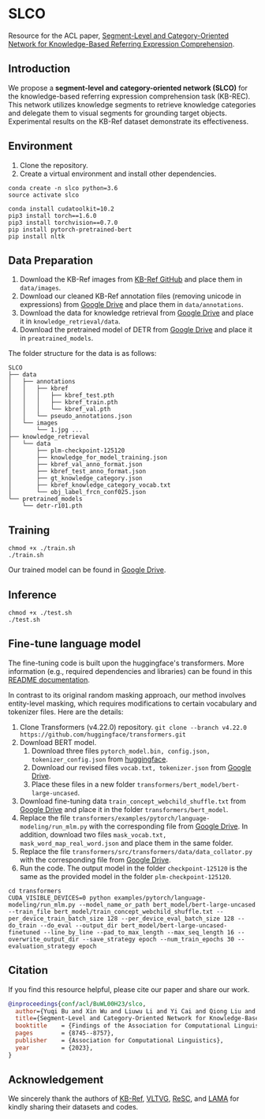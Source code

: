 # SLCO
Resource for the ACL paper, [Segment-Level and Category-Oriented Network for Knowledge-Based Referring Expression Comprehension](https://aclanthology.org/2023.findings-acl.557.pdf).

## Introduction

We propose a **segment-level and category-oriented network (SLCO)** for the knowledge-based referring expression comprehension task (KB-REC). This network utilizes knowledge segments to retrieve knowledge categories and delegate them to visual segments for grounding target objects. Experimental results on the KB-Ref dataset demonstrate its effectiveness.

## Environment

1. Clone the repository.
2. Create a virtual environment and install other dependencies.

```
conda create -n slco python=3.6
source activate slco

conda install cudatoolkit=10.2
pip3 install torch==1.6.0
pip3 install torchvision==0.7.0
pip install pytorch-pretrained-bert
pip install nltk
```

## Data Preparation

1. Download the KB-Ref images from [KB-Ref GitHub](https://github.com/wangpengnorman/KB-Ref_dataset) and place them in `data/images`.
2. Download our cleaned KB-Ref annotation files (removing unicode in expressions) from [Google Drive](https://drive.google.com/drive/folders/11Cv7ypIQwjRaoXGNya1sWC_84mzhDWsf?usp=sharing) and place them in `data/annotations`.
3. Download the data for knowledge retrieval from [Google Drive](https://drive.google.com/drive/folders/1HUthFWP8mDX9mVgyQKW047XkJwA2nuh2?usp=sharing) and place it in `knowledge_retrieval/data`.
4. Download the pretrained model of DETR from [Google Drive](https://drive.google.com/drive/folders/1SOHPCCR6yElQmVp96LGJhfTP46RxVwzF) and place it in `preatrained_models`.

The folder structure for the data is as follows:

```
SLCO
├── data
│   ├── annotations
│   │   ├── kbref
│   │   │   ├── kbref_test.pth
│   │   │   ├── kbref_train.pth
│   │   │   └── kbref_val.pth
│   │   └── pseudo_annotations.json
│   └── images
│       └── 1.jpg ...
├── knowledge_retrieval
│   └── data
│       ├── plm-checkpoint-125120
│       ├── knowledge_for_model_training.json
│       ├── kbref_val_anno_format.json
│       ├── kbref_test_anno_format.json
│       ├── gt_knowledge_category.json
│       ├── kbref_knowledge_category_vocab.txt
│       └── obj_label_frcn_conf025.json
└── pretrained_models
    └── detr-r101.pth
```

## Training

```
chmod +x ./train.sh
./train.sh
```

Our trained model can be found in [Google Drive](https://drive.google.com/drive/folders/1vF1XdT20_Z3XfEgUMcY23am2azRAO6QR?usp=drive_link).

## Inference

```chmod +x ./train.sh
chmod +x ./test.sh
./test.sh
```

## Fine-tune language model

The fine-tuning code is built upon the huggingface's transformers. More information (e.g., required dependencies and libraries) can be found in this [README documentation](https://github.com/huggingface/transformers/blob/main/examples/pytorch/language-modeling/README.md).

In contrast to its original random masking approach, our method involves entity-level masking, which requires modifications to certain vocabulary and tokenizer files. Here are the details:

1. Clone Transformers (v4.22.0) repository. `git clone --branch v4.22.0 https://github.com/huggingface/transformers.git`
2. Download BERT model.
   1. Download three files `pytorch_model.bin, config.json, tokenizer_config.json` from [huggingface](https://huggingface.co/bert-large-uncased).
   2. Download our revised files `vocab.txt, tokenizer.json` from [Google Drive](https://drive.google.com/drive/folders/1RP4B987SZABEL8xQsZMCMwjY0ycnvcQc?usp=drive_link).
   3. Place these files in a new folder `transformers/bert_model/bert-large-uncased`.
3. Download fine-tuning data `train_concept_webchild_shuffle.txt` from [Google Drive](https://drive.google.com/drive/folders/1RP4B987SZABEL8xQsZMCMwjY0ycnvcQc?usp=drive_link) and place it in the folder `transformers/bert_model`.
4. Replace the file `transformers/examples/pytorch/language-modeling/run_mlm.py` with the corresponding file from [Google Drive](https://drive.google.com/drive/folders/17fcITpKXaTrW2gYEOsrcN9RFNr8Vmed0?usp=drive_link). In addition, download two files `mask_vocab.txt, mask_word_map_real_word.json` and place them in the same folder.
5. Replace the file `transformers/src/transformers/data/data_collator.py` with the corresponding file from [Google Drive](https://drive.google.com/drive/folders/193R4-wu-jbYQcGT3DfOifUbScA31s_4u?usp=drive_link).
6. Run the code. The output model in the folder `checkpoint-125120` is the same as the provided model in the folder `plm-checkpoint-125120`.
```
cd transformers
CUDA_VISIBLE_DEVICES=0 python examples/pytorch/language-modeling/run_mlm.py --model_name_or_path bert_model/bert-large-uncased --train_file bert_model/train_concept_webchild_shuffle.txt --per_device_train_batch_size 128 --per_device_eval_batch_size 128 --do_train --do_eval --output_dir bert_model/bert-large-uncased-finetuned --line_by_line --pad_to_max_length --max_seq_length 16 --overwrite_output_dir --save_strategy epoch --num_train_epochs 30 --evaluation_strategy epoch
```

## Citation

If you find this resource helpful, please cite our paper and share our work.

```bibtex
@inproceedings{conf/acl/BuWL00H23/slco,
  author={Yuqi Bu and Xin Wu and Liuwu Li and Yi Cai and Qiong Liu and Qingbao Huang},
  title={Segment-Level and Category-Oriented Network for Knowledge-Based Referring Expression Comprehension},
  booktitle    = {Findings of the Association for Computational Linguistics: {ACL} 2023, Toronto, Canada, July 9-14, 2023},
  pages        = {8745--8757},
  publisher    = {Association for Computational Linguistics},
  year         = {2023},
}
```

## Acknowledgement

We sincerely thank the authors of [KB-Ref](https://github.com/wangpengnorman/KB-Ref_dataset), [VLTVG](https://github.com/yangli18/VLTVG), [ReSC](https://github.com/zyang-ur/ReSC), and [LAMA](https://github.com/taylorshin/LAMA) for kindly sharing their datasets and codes.

